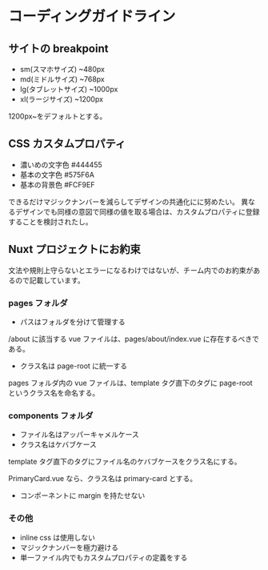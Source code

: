 # コーディングガイドライン

## サイトの breakpoint

- sm(スマホサイズ) ~480px
- md(ミドルサイズ) ~768px
- lg(タブレットサイズ) ~1000px
- xl(ラージサイズ) ~1200px

1200px~をデフォルトとする。

## CSS カスタムプロパティ

- 濃いめの文字色 #444455
- 基本の文字色 #575F6A
- 基本の背景色 #FCF9EF

できるだけマジックナンバーを減らしてデザインの共通化にに努めたい。
異なるデザインでも同様の意図で同様の値を取る場合は、カスタムプロパティに登録することを検討されたし。

## Nuxt プロジェクトにお約束

文法や規則上守らないとエラーになるわけではないが、チーム内でのお約束があるので記載しています。

### pages フォルダ

- パスはフォルダを分けて管理する

/about に該当する vue ファイルは、pages/about/index.vue に存在するべきである。

- クラス名は page-root に統一する

pages フォルダ内の vue ファイルは、template タグ直下のタグに page-root というクラス名を命名する。

### components フォルダ

- ファイル名はアッパーキャメルケース
- クラス名はケバブケース

template タグ直下のタグにファイル名のケバブケースをクラス名にする。

PrimaryCard.vue なら、クラス名は primary-card とする。

- コンポーネントに margin を持たせない

### その他

- inline css は使用しない
- マジックナンバーを極力避ける
- 単一ファイル内でもカスタムプロパティの定義をする
